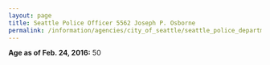 ```yaml
---
layout: page
title: Seattle Police Officer 5562 Joseph P. Osborne
permalink: /information/agencies/city_of_seattle/seattle_police_department/copbook/5562/
---
```


**Age as of Feb. 24, 2016:** 50
